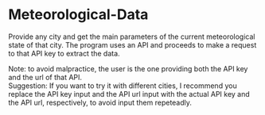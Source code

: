 # Meteorological-Data
Provide any city and get the main parameters of the current meteorological state of that city.
The program uses an API and proceeds to make a request to that API key to extract the data. 




Note: to avoid malpractice, the user is the one providing both the API key and the url of that API. <br />
Suggestion: If you want to try it with different cities, I recommend you replace the API key input and the API url input with the actual API key and the API url, respectively, to avoid input them repeteadly.
